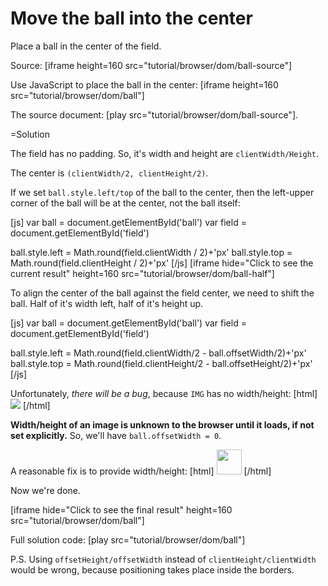 
# Move the ball into the center 

Place a ball in the center of the field.

Source:
[iframe height=160 src="tutorial/browser/dom/ball-source"]

Use JavaScript to place the ball in the center:
[iframe height=160 src="tutorial/browser/dom/ball"]

The source document: [play src="tutorial/browser/dom/ball-source"].




=Solution

The field has no padding. So, it's width and height are `clientWidth/Height`.

The center is `(clientWidth/2, clientHeight/2)`. 

If we set `ball.style.left/top` of the ball to the center, then the left-upper corner of the ball will be at the center, not the ball itself:

[js]
var ball = document.getElementById('ball')
var field = document.getElementById('field')

ball.style.left = Math.round(field.clientWidth / 2)+'px'
ball.style.top = Math.round(field.clientHeight / 2)+'px'
[/js]
[iframe hide="Click to see the current result" height=160 src="tutorial/browser/dom/ball-half"]

To align the center of the ball against the field center, we need to shift the ball. Half of it's width left, half of it's height up.


[js]
var ball = document.getElementById('ball')
var field = document.getElementById('field')

ball.style.left = Math.round(field.clientWidth/2 - ball.offsetWidth/2)+'px'
ball.style.top = Math.round(field.clientHeight/2 - ball.offsetHeight/2)+'px'
[/js]

Unfortunately, <i>there will be a bug</i>, because `IMG` has no width/height:
[html]
<img src="ball.gif" id="ball">
[/html]

<b>Width/height of an image is unknown to the browser until it loads, if not set explicitly.</b> So, we'll have `ball.offsetWidth = 0`.

A reasonable fix is to provide width/height:
[html]
<img src="ball.gif" width="40" height="40" id="ball">
[/html]

Now we're done.

[iframe hide="Click to see the final result" height=160 src="tutorial/browser/dom/ball"]

Full solution code: [play src="tutorial/browser/dom/ball"]

P.S. Using `offsetHeight/offsetWidth` instead of `clientHeight/clientWidth` would be wrong, because positioning takes place inside the borders.


